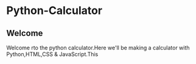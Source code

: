 # Python-Calculator

## Welcome
Welcome rto the python calculator.Here we'll be making a calculator with Python,HTML,CSS & JavaScript.This 
